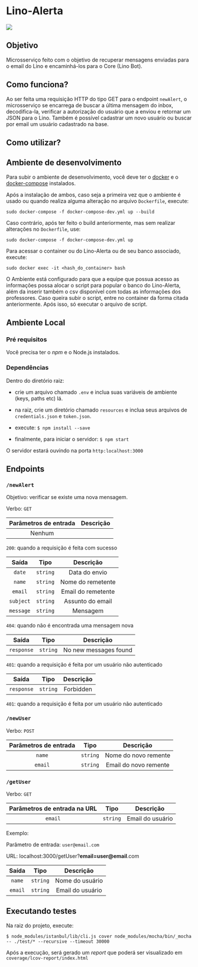 # Lino-Alerta

<a href="https://codeclimate.com/github/BotLino/Lino-Alerta/maintainability"><img src="https://api.codeclimate.com/v1/badges/03f0594d67723cff5c1d/maintainability" /></a>

## Objetivo
Microsserviço feito com o objetivo de recuperar mensagens enviadas para o email do Lino e encaminhá-los para o Core (Lino Bot).

## Como funciona?
Ao ser feita uma requisição HTTP do tipo GET para o endpoint ```newAlert```, o microsserviço se encarrega de buscar a última mensagem do inbox, decodifica-la, verificar a autorização do usuário que a enviou e retornar um JSON para o Lino.
Também é possível cadastrar um novo usuário ou buscar por email um usuário cadastrado na base.

## Como utilizar?

## Ambiente de desenvolvimento

Para subir o ambiente de desenvolvimento, você deve ter o [docker](https://docs.docker.com/install/#supported-platforms) e o [docker-compose](https://docs.docker.com/compose/install/#install-compose) instalados.

Após a instalação de ambos, caso seja a primeira vez que o ambiente é usado ou quando realiza alguma alteração no arquivo ```Dockerfile```, execute:

``` sudo docker-compose -f docker-compose-dev.yml up --build ```

Caso contrário, após ter feito o build anteriormente, mas sem realizar alterações no ```Dockerfile```, use:

``` sudo docker-compose -f docker-compose-dev.yml up ```

Para acessar o container ou do Lino-Alerta ou de seu banco associado, execute:

```sudo docker exec -it <hash_do_container> bash```

O Ambiente está configurado para que a equipe que possua acesso as informações possa alocar o script para popular o banco do Lino-Alerta, além da inserir também o csv disponível com todas as informações dos professores. Caso queira subir o script, entre no container da forma citada anteriormente. Após isso, só executar o arquivo de script.

## Ambiente Local

###  Pré requisitos
Você precisa ter o *npm* e o Node.js instalados.

### Dependências
Dentro do diretório raiz:

* crie um arquivo chamado ```.env``` e inclua suas variáveis de ambiente (keys, paths etc) lá.

* na raiz, crie um diretório chamado ```resources``` e inclua seus arquivos de ```credentials.json``` e ```token.json```.

* execute: ```$ npm install --save```

* finalmente, para iniciar o servidor:  ```$ npm start```

O servidor estará ouvindo na porta  ```http:localhost:3000```

## Endpoints
### ```/newAlert```

Objetivo: verificar se existe uma nova mensagem.

Verbo: ```GET```

| Parâmetros de entrada | Descrição |
| :-------------------: | :-------: |
| Nenhum                |


```200```: quando a requisição é feita com sucesso

| Saída         | Tipo           | Descrição          |
| :-----------: | :------------: | :----------------: |
| ```date```    | ``` string ``` | Data do envio      |
| ```name```    | ``` string ``` | Nome do remetente  |
| ```email```   | ``` string ``` | Email do remetente |
| ```subject``` | ``` string ``` | Assunto do email   |
| ```message``` | ``` string ``` | Mensagem           |

```404```: quando não é encontrada uma mensagem nova

| Saída          | Tipo           | Descrição             |
| :------------: | :------------: | :-------------------: |
| ```response``` | ``` string ``` | No new messages found |

```401```: quando a requisição é feita por um usuário não autenticado

| Saída          | Tipo           | Descrição |
| :------------: | :------------: | :-------: |
| ```response``` | ``` string ``` | Forbidden |

```401```: quando a requisição é feita por um usuário não autenticado

### ```/newUser```
Verbo: ```POST```

| Parâmetros de entrada | Tipo           | Descrição             |
| :-------------------: | :------------: | :-------------------: |
| ```name```            | ``` string ``` | Nome do novo remente  |
| ```email```           | ``` string ``` | Email do novo remente |

### ```/getUser```
Verbo: ```GET```

| Parâmetros de entrada na URL | Tipo           | Descrição        |
| :--------------------------: | :------------: | :--------------: |
| ```email```                  | ``` string ``` | Email do usuário |


Exemplo:

Parâmetro de entrada: ```user@email.com```

URL: localhost:3000/getUser?**email=user@email**.com


| Saída       | Tipo           | Descrição        |
| :---------: | :------------: | :--------------: |
| ```name```  | ``` string ``` | Nome do usuário  |
| ```email``` | ``` string ``` | Email do usuário |


## Executando testes

Na raiz do projeto, execute:

 ```$ node_modules/istanbul/lib/cli.js cover node_modules/mocha/bin/_mocha -- ./test/* --recursive --timeout 30000```

Após a execução, será gerado um *report* que poderá ser visualizado em ```coverage/lcov-report/index.html```
